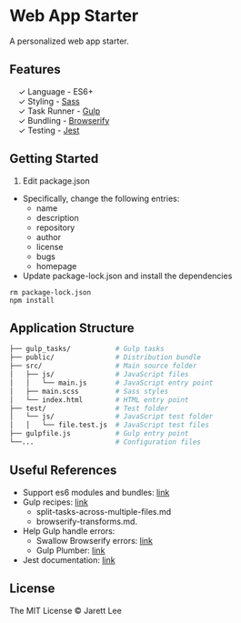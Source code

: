 
# Web App Starter

A personalized web app starter.

## Features

&nbsp; &nbsp; ✓ Language - ES6+<br>
&nbsp; &nbsp; ✓ Styling - [Sass](http://sass-lang.com/)<br>
&nbsp; &nbsp; ✓ Task Runner - [Gulp](http://gulpjs.com/)<br>
&nbsp; &nbsp; ✓ Bundling - [Browserify](http://browserify.org/)<br>
&nbsp; &nbsp; ✓ Testing - [Jest](https://facebook.github.io/jest/)<br>

## Getting Started

1. Edit package.json
  - Specifically, change the following entries:
    - name
    - description
    - repository
    - author
    - license
    - bugs
    - homepage
- Update package-lock.json and install the dependencies
```
rm package-lock.json
npm install
```

## Application Structure

```bash
├── gulp_tasks/           # Gulp tasks
├── public/               # Distribution bundle
├── src/                  # Main source folder
│   ├── js/               # JavaScript files
│   │   └── main.js       # JavaScript entry point
│   ├── main.scss         # Sass styles
│   └── index.html        # HTML entry point
├── test/                 # Test folder
│   └── js/               # JavaScript test folder
│   │   └── file.test.js  # JavaScript test files
├── gulpfile.js           # Gulp entry point
└──...                    # Configuration files
```

## Useful References

- Support es6 modules and bundles:
[link](https://web.archive.org/web/20180423230214/https://www.contentful.com/blog/2017/04/04/es6-modules-support-lands-in-browsers-is-it-time-to-rethink-bundling/)
- Gulp recipes:
[link](https://github.com/gulpjs/gulp/tree/master/docs/recipes)
  - split-tasks-across-multiple-files.md
  - browserify-transforms.md.
- Help Gulp handle errors:
  - Swallow Browserify errors:
  [link](https://gist.github.com/shovon/c876f9760c6bc74c96b4)
  - Gulp Plumber:
  [link](https://scotch.io/tutorials/prevent-errors-from-crashing-gulp-watch)
- Jest documentation:
[link](https://facebook.github.io/jest/docs/en/getting-started.html)

## License

The MIT License © Jarett Lee
